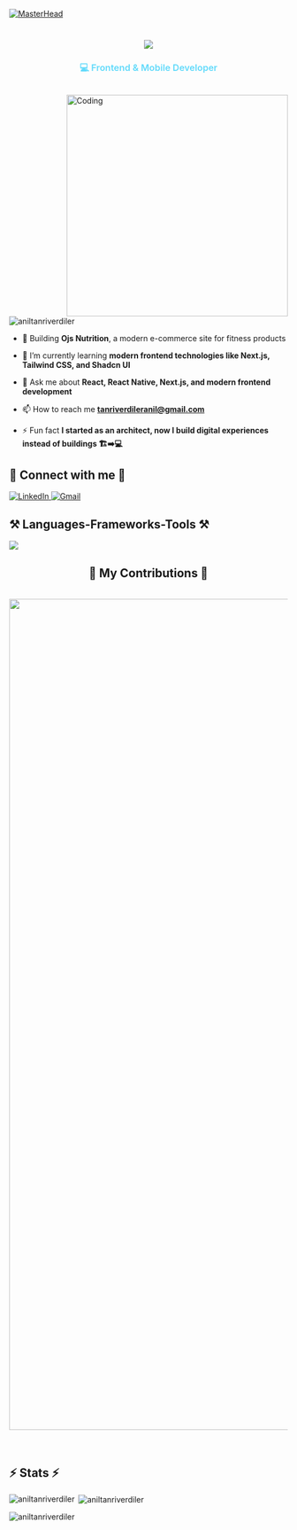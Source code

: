 [![MasterHead](https://firebasestorage.googleapis.com/v0/b/flexi-coding.appspot.com/o/dempgi7-520f8d5f-63d4-4453-8822-dbc149ae27f8.gif?alt=media&token=91c0c7b2-93c3-4029-b011-1a8703c5730d)](https://rishavchanda.io)
<h1 align="center">
    <img src="https://readme-typing-svg.herokuapp.com/?font=Righteous&size=35&center=true&vCenter=true&width=500&height=70&duration=4000&lines=Hi+There!+👋;+I'm+Anil+Tanriverdiler!;" />
</h1>
<h3 align="center">
  <span style="color:#61dafb; font-weight:600;">
    💻 Frontend & Mobile Developer
  </span>
</h3>
<br>
<img align="right" alt="Coding" width="400" src="https://cdn.dribbble.com/users/1162077/screenshots/3848914/programmer.gif">

<p align="left"> <img src="https://komarev.com/ghpvc/?username=aniltanriverdiler&label=Profile%20views&color=0e75b6&style=flat" alt="aniltanriverdiler" /> </p>

- 🔭 Building **Ojs Nutrition**, a modern e-commerce site for fitness products 

- 🌱 I’m currently learning **modern frontend technologies like Next.js, Tailwind CSS, and Shadcn UI**  

- 💬 Ask me about **React, React Native, Next.js, and modern frontend development**  

- 📫 How to reach me **tanriverdileranil@gmail.com**  

- ⚡ Fun fact **I started as an architect, now I build digital experiences instead of buildings 🏗️➡️💻**

<h2 align="left">🤝 Connect with me 🤝</h2>
<p align="left">
  <a href="https://www.linkedin.com/in/an%C4%B1l-tanr%C4%B1verdiler-31791a23a/" target="_blank">
    <img src="https://skillicons.dev/icons?i=linkedin" alt="LinkedIn" />
  </a>
  <a href="mailto:tanriverdileranil@gmail.com" target="_blank">
    <img src="https://skillicons.dev/icons?i=gmail" alt="Gmail" />
  </a>
</p>

<h2 align="left">⚒️ Languages-Frameworks-Tools ⚒️</h2>
<p align="left">
  <a href="https://skillicons.dev">
    <img src="https://skillicons.dev/icons?i=vscode,html,css,js,ts,bootstrap,sass,tailwind,materialui,figma,git,github,react,nextjs,redux,mongodb,postman,prisma,nodejs,netlify,vercel,autocad,ps" />
  </a>
</p>

<div align="center">
  <h2>🐍 My Contributions 🐍</h2>
  <br>
  <img src="https://raw.githubusercontent.com/aniltanriverdiler/aniltanriverdiler/output/snake.svg" width = 1500 alt="Snake animation" />
  <br/><br/><br/>
</div>

<h2 align="start">⚡ Stats ⚡</h2>

<p><img align="left" src="https://github-readme-stats.vercel.app/api/top-langs?username=aniltanriverdiler&show_icons=true&locale=en&layout=compact" alt="aniltanriverdiler" /></p>

<p>&nbsp;<img align="center" src="https://github-readme-stats.vercel.app/api?username=aniltanriverdiler&show_icons=true&locale=en" alt="aniltanriverdiler" /></p>

<p><img align="center" src="https://github-readme-streak-stats.herokuapp.com/?user=aniltanriverdiler&" alt="aniltanriverdiler" /></p>


